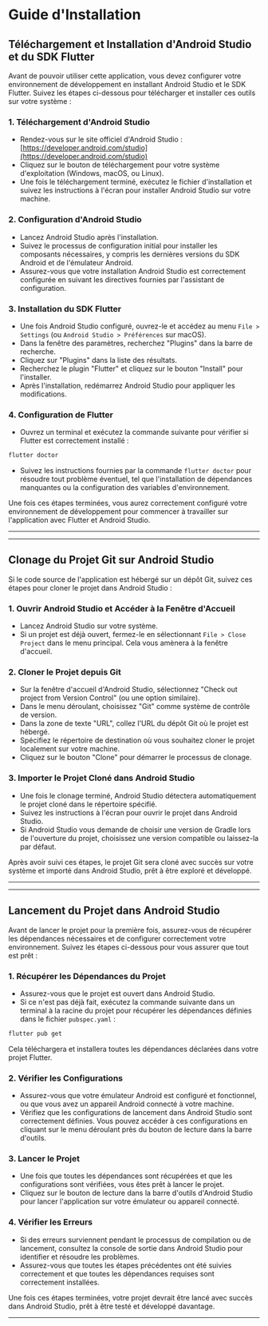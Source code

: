 # Guide d'Installation

## Téléchargement et Installation d'Android Studio et du SDK Flutter

Avant de pouvoir utiliser cette application, vous devez configurer votre environnement de développement en installant Android Studio et le SDK Flutter. Suivez les étapes ci-dessous pour télécharger et installer ces outils sur votre système :

### 1. Téléchargement d'Android Studio

- Rendez-vous sur le site officiel d'Android Studio : [https://developer.android.com/studio](https://developer.android.com/studio)
- Cliquez sur le bouton de téléchargement pour votre système d'exploitation (Windows, macOS, ou Linux).
- Une fois le téléchargement terminé, exécutez le fichier d'installation et suivez les instructions à l'écran pour installer Android Studio sur votre machine.

### 2. Configuration d'Android Studio

- Lancez Android Studio après l'installation.
- Suivez le processus de configuration initial pour installer les composants nécessaires, y compris les dernières versions du SDK Android et de l'émulateur Android.
- Assurez-vous que votre installation Android Studio est correctement configurée en suivant les directives fournies par l'assistant de configuration.

### 3. Installation du SDK Flutter

- Une fois Android Studio configuré, ouvrez-le et accédez au menu `File > Settings` (ou `Android Studio > Préférences` sur macOS).
- Dans la fenêtre des paramètres, recherchez "Plugins" dans la barre de recherche.
- Cliquez sur "Plugins" dans la liste des résultats.
- Recherchez le plugin "Flutter" et cliquez sur le bouton "Install" pour l'installer.
- Après l'installation, redémarrez Android Studio pour appliquer les modifications.

### 4. Configuration de Flutter

- Ouvrez un terminal et exécutez la commande suivante pour vérifier si Flutter est correctement installé :

```bash
flutter doctor
```

- Suivez les instructions fournies par la commande `flutter doctor` pour résoudre tout problème éventuel, tel que l'installation de dépendances manquantes ou la configuration des variables d'environnement.

Une fois ces étapes terminées, vous aurez correctement configuré votre environnement de développement pour commencer à travailler sur l'application avec Flutter et Android Studio.

---




---

## Clonage du Projet Git sur Android Studio

Si le code source de l'application est hébergé sur un dépôt Git, suivez ces étapes pour cloner le projet dans Android Studio :

### 1. Ouvrir Android Studio et Accéder à la Fenêtre d'Accueil

- Lancez Android Studio sur votre système.
- Si un projet est déjà ouvert, fermez-le en sélectionnant `File > Close Project` dans le menu principal. Cela vous amènera à la fenêtre d'accueil.

### 2. Cloner le Projet depuis Git

- Sur la fenêtre d'accueil d'Android Studio, sélectionnez "Check out project from Version Control" (ou une option similaire).
- Dans le menu déroulant, choisissez "Git" comme système de contrôle de version.
- Dans la zone de texte "URL", collez l'URL du dépôt Git où le projet est hébergé.
- Spécifiez le répertoire de destination où vous souhaitez cloner le projet localement sur votre machine.
- Cliquez sur le bouton "Clone" pour démarrer le processus de clonage.

### 3. Importer le Projet Cloné dans Android Studio

- Une fois le clonage terminé, Android Studio détectera automatiquement le projet cloné dans le répertoire spécifié.
- Suivez les instructions à l'écran pour ouvrir le projet dans Android Studio.
- Si Android Studio vous demande de choisir une version de Gradle lors de l'ouverture du projet, choisissez une version compatible ou laissez-la par défaut.

Après avoir suivi ces étapes, le projet Git sera cloné avec succès sur votre système et importé dans Android Studio, prêt à être exploré et développé.

---



---

## Lancement du Projet dans Android Studio

Avant de lancer le projet pour la première fois, assurez-vous de récupérer les dépendances nécessaires et de configurer correctement votre environnement. Suivez les étapes ci-dessous pour vous assurer que tout est prêt :

### 1. Récupérer les Dépendances du Projet

- Assurez-vous que le projet est ouvert dans Android Studio.
- Si ce n'est pas déjà fait, exécutez la commande suivante dans un terminal à la racine du projet pour récupérer les dépendances définies dans le fichier `pubspec.yaml` :

```bash
flutter pub get
```

Cela téléchargera et installera toutes les dépendances déclarées dans votre projet Flutter.

### 2. Vérifier les Configurations

- Assurez-vous que votre émulateur Android est configuré et fonctionnel, ou que vous avez un appareil Android connecté à votre machine.
- Vérifiez que les configurations de lancement dans Android Studio sont correctement définies. Vous pouvez accéder à ces configurations en cliquant sur le menu déroulant près du bouton de lecture dans la barre d'outils.

### 3. Lancer le Projet

- Une fois que toutes les dépendances sont récupérées et que les configurations sont vérifiées, vous êtes prêt à lancer le projet.
- Cliquez sur le bouton de lecture dans la barre d'outils d'Android Studio pour lancer l'application sur votre émulateur ou appareil connecté.

### 4. Vérifier les Erreurs

- Si des erreurs surviennent pendant le processus de compilation ou de lancement, consultez la console de sortie dans Android Studio pour identifier et résoudre les problèmes.
- Assurez-vous que toutes les étapes précédentes ont été suivies correctement et que toutes les dépendances requises sont correctement installées.

Une fois ces étapes terminées, votre projet devrait être lancé avec succès dans Android Studio, prêt à être testé et développé davantage.

---

